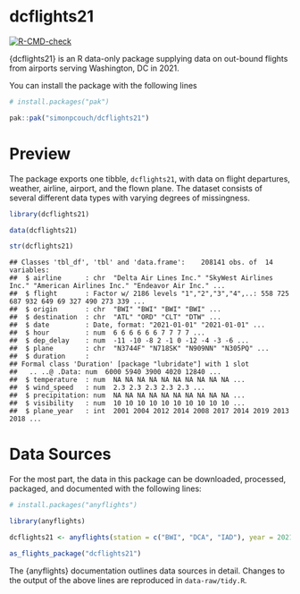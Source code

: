 
# dcflights21

<!-- badges: start -->

[![R-CMD-check](https://github.com/simonpcouch/dcflights21/actions/workflows/R-CMD-check.yaml/badge.svg)](https://github.com/simonpcouch/dcflights21/actions/workflows/R-CMD-check.yaml)
<!-- badges: end -->

{dcflights21} is an R data-only package supplying data on out-bound
flights from airports serving Washington, DC in 2021.

You can install the package with the following lines

``` r
# install.packages("pak")

pak::pak("simonpcouch/dcflights21")
```

# Preview

The package exports one tibble, `dcflights21`, with data on flight
departures, weather, airline, airport, and the flown plane. The dataset
consists of several different data types with varying degrees of
missingness.

``` r
library(dcflights21)

data(dcflights21)

str(dcflights21)
```

    ## Classes 'tbl_df', 'tbl' and 'data.frame':    208141 obs. of  14 variables:
    ##  $ airline      : chr  "Delta Air Lines Inc." "SkyWest Airlines Inc." "American Airlines Inc." "Endeavor Air Inc." ...
    ##  $ flight       : Factor w/ 2186 levels "1","2","3","4",..: 558 725 687 932 649 69 327 490 273 339 ...
    ##  $ origin       : chr  "BWI" "BWI" "BWI" "BWI" ...
    ##  $ destination  : chr  "ATL" "ORD" "CLT" "DTW" ...
    ##  $ date         : Date, format: "2021-01-01" "2021-01-01" ...
    ##  $ hour         : num  6 6 6 6 6 6 7 7 7 7 ...
    ##  $ dep_delay    : num  -11 -10 -8 2 -1 0 -12 -4 -3 -6 ...
    ##  $ plane        : chr  "N3744F" "N718SK" "N909NN" "N305PQ" ...
    ##  $ duration     :
    ## Formal class 'Duration' [package "lubridate"] with 1 slot
    ##   .. ..@ .Data: num  6000 5940 3900 4020 12840 ...
    ##  $ temperature  : num  NA NA NA NA NA NA NA NA NA NA ...
    ##  $ wind_speed   : num  2.3 2.3 2.3 2.3 2.3 ...
    ##  $ precipitation: num  NA NA NA NA NA NA NA NA NA NA ...
    ##  $ visibility   : num  10 10 10 10 10 10 10 10 10 10 ...
    ##  $ plane_year   : int  2001 2004 2012 2014 2008 2017 2014 2019 2013 2018 ...

# Data Sources

For the most part, the data in this package can be downloaded,
processed, packaged, and documented with the following lines:

``` r
# install.packages("anyflights")

library(anyflights)

dcflights21 <- anyflights(station = c("BWI", "DCA", "IAD"), year = 2021)

as_flights_package("dcflights21")
```

The {anyflights} documentation outlines data sources in detail. Changes
to the output of the above lines are reproduced in `data-raw/tidy.R`.

